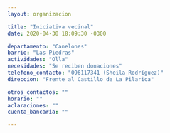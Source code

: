 ```yaml
---
layout: organizacion

title: "Iniciativa vecinal"
date: 2020-04-30 18:09:30 -0300

departamento: "Canelones"
barrio: "Las Piedras"
actividades: "Olla"
necesidades: "Se reciben donaciones"
telefono_contacto: "096117341 (Sheila Rodríguez)"
direccion: "Frente al Castillo de La Pilarica"

otros_contactos: ""
horario: ""
aclaraciones: ""
cuenta_bancaria: ""

---
```

